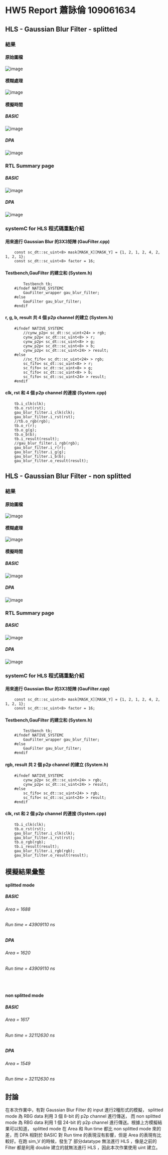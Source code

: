 # HW5 Report 蕭詠倫 109061634

## HLS - Gaussian Blur Filter - splitted 

### 結果

#### 原始圖檔 
![image](https://github.com/lplp9312/ee6470_hw5/blob/main/Gaussian_Blur_splitted/lena_std_short.bmp)

#### 模糊處理 
![image](https://github.com/lplp9312/ee6470_hw5/blob/main/Gaussian_Blur_splitted/stratus/out.bmp)

#### 模擬時間

##### BASIC
![image](https://github.com/lplp9312/ee6470_hw5/blob/main/RTL_Summary_page/spiltted_BASIC_run_time.jpg)
##### DPA
![image](https://github.com/lplp9312/ee6470_hw5/blob/main/RTL_Summary_page/spiltted_DPA_run_time.jpg)


### RTL Summary page
##### BASIC
![image](https://github.com/lplp9312/ee6470_hw5/blob/main/RTL_Summary_page/spiltted_BASIC.jpg)
##### DPA
![image](https://github.com/lplp9312/ee6470_hw5/blob/main/RTL_Summary_page/spiltted_DPA.jpg)

### systemC for HLS 程式碼重點介紹

#### 用來進行 Gaussian Blur 的3X3矩陣 (GauFilter.cpp)

        const sc_dt::sc_uint<8> mask[MASK_X][MASK_Y] = {1, 2, 1, 2, 4, 2, 1, 2, 1};
        const sc_dt::sc_uint<8> factor = 16;

#### Testbench,GauFilter 的建立和 (System.h)

            Testbench tb;
        #ifndef NATIVE_SYSTEMC
            GauFilter_wrapper gau_blur_filter;
        #else
            GauFilter gau_blur_filter;
        #endif

#### r, g, b, result 共 4 個 p2p channel 的建立 (System.h)

        #ifndef NATIVE_SYSTEMC
            //cynw_p2p< sc_dt::sc_uint<24> > rgb;
            cynw_p2p< sc_dt::sc_uint<8> > r;
            cynw_p2p< sc_dt::sc_uint<8> > g;
            cynw_p2p< sc_dt::sc_uint<8> > b;
            cynw_p2p< sc_dt::sc_uint<24> > result;
        #else
            //sc_fifo< sc_dt::sc_uint<24> > rgb;
            sc_fifo< sc_dt::sc_uint<8> > r;
            sc_fifo< sc_dt::sc_uint<8> > g;
            sc_fifo< sc_dt::sc_uint<8> > b;
            sc_fifo< sc_dt::sc_uint<24> > result;
        #endif

#### clk, rst 和 4 個 p2p channel 的連接 (System.cpp)

        tb.i_clk(clk);
        tb.o_rst(rst);
        gau_blur_filter.i_clk(clk);
        gau_blur_filter.i_rst(rst);
        //tb.o_rgb(rgb);
        tb.o_r(r);
        tb.o_g(g);
        tb.o_b(b);
        tb.i_result(result);
        //gau_blur_filter.i_rgb(rgb);
        gau_blur_filter.i_r(r);
        gau_blur_filter.i_g(g);
        gau_blur_filter.i_b(b);
        gau_blur_filter.o_result(result);

## HLS - Gaussian Blur Filter - non splitted 

### 結果

#### 原始圖檔 
![image](https://github.com/lplp9312/ee6470_hw5/blob/main/Gaussian_Blur_non_splitted/lena_std_short.bmp)

#### 模糊處理 
![image](https://github.com/lplp9312/ee6470_hw5/blob/main/Gaussian_Blur_non_splitted/stratus/out.bmp)

#### 模擬時間

##### BASIC
![image](https://github.com/lplp9312/ee6470_hw5/blob/main/RTL_Summary_page/non_spiltted_BASIC_run_time.jpg)
##### DPA
![image](https://github.com/lplp9312/ee6470_hw5/blob/main/RTL_Summary_page/non_spiltted_DPA_run_time.jpg)


### RTL Summary page
##### BASIC
![image](https://github.com/lplp9312/ee6470_hw5/blob/main/RTL_Summary_page/non_spiltted_BASIC.jpg)
##### DPA
![image](https://github.com/lplp9312/ee6470_hw5/blob/main/RTL_Summary_page/non_spiltted_DPA.jpg)


### systemC for HLS 程式碼重點介紹

#### 用來進行 Gaussian Blur 的3X3矩陣 (GauFilter.cpp)

        const sc_dt::sc_uint<8> mask[MASK_X][MASK_Y] = {1, 2, 1, 2, 4, 2, 1, 2, 1};
        const sc_dt::sc_uint<8> factor = 16;

#### Testbench,GauFilter 的建立和 (System.h)

            Testbench tb;
        #ifndef NATIVE_SYSTEMC
            GauFilter_wrapper gau_blur_filter;
        #else
            GauFilter gau_blur_filter;
        #endif

#### rgb, result 共 2 個 p2p channel 的建立 (System.h)

        #ifndef NATIVE_SYSTEMC
            cynw_p2p< sc_dt::sc_uint<24> > rgb;
            cynw_p2p< sc_dt::sc_uint<24> > result;
        #else
            sc_fifo< sc_dt::sc_uint<24> > rgb;
            sc_fifo< sc_dt::sc_uint<24> > result;
        #endif

#### clk, rst 和 2 個 p2p channel 的連接 (System.cpp)

        tb.i_clk(clk);
        tb.o_rst(rst);
        gau_blur_filter.i_clk(clk);
        gau_blur_filter.i_rst(rst);
        tb.o_rgb(rgb);
        tb.i_result(result);
        gau_blur_filter.i_rgb(rgb);
        gau_blur_filter.o_result(result);

## 模擬結果彙整

#### splitted mode
##### BASIC 
###### Area = 1688
###### Run time = 43909110 ns
##### DPA
###### Area = 1620
###### Run time = 43909110 ns  
<br/>

#### non splitted mode
##### BASIC 
###### Area = 1617
###### Run time = 32112630 ns
##### DPA
###### Area = 1549
###### Run time = 32112630 ns


## 討論

在本次作業中，有對 Gaussian Blur Filter 的 input 進行2種形式的模擬， splitted mode 為 RBG data 利用 3 個 8-bit 的 p2p channel 進行傳送，
而 non splitted mode 為 RBG data 利用 1 個 24-bit 的 p2p channel 進行傳送。根據上方模擬結果可以知道， splitted mode 在 Area 和 Run time
都比 non splitted mode 來的差，而 DPA 相對於 BASIC 對 Run time 的表現沒有影響，但是 Area 的表現有比較好。在跑 sim_V 的時候，發生了
部分datatype 無法進行 HLS ，像是之前的 Filter 都是利用 double 建立的就無法進行 HLS ，因此本次作業使用 uint 建立。


